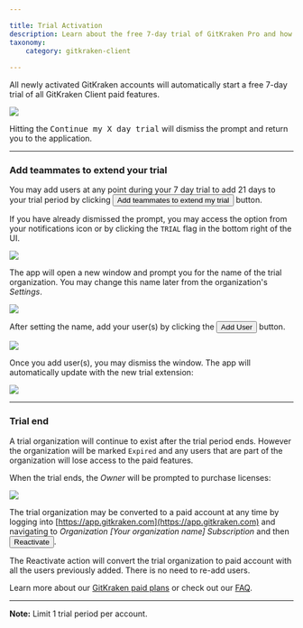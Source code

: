 ```yaml
---

title: Trial Activation
description: Learn about the free 7-day trial of GitKraken Pro and how to extend it.
taxonomy:
    category: gitkraken-client
    
---
```


All newly activated GitKraken accounts will automatically start a free 7-day trial of all GitKraken Client paid features.

<img src="/wp-content/uploads/trial-start.png" srcset="/wp-content/uploads/trial-start@2x.png 2x" class="img-responsive center img-bordered">

Hitting the <kbd>Continue my X day trial</kbd> will dismiss the prompt and return you to the application.

***

### Add teammates to extend your trial

You may add users at any point during your 7 day trial to add 21 days to your trial period by clicking <button class='button button--success button--ui button--nolink'>Add teammates to extend my trial</button> button.

If you have already dismissed the prompt, you may access the option from your notifications <i class="fas fa-bell"></i> icon or by clicking the `TRIAL` flag in the bottom right of the UI.

<img src="/wp-content/uploads/extend-trial.png" srcset="/wp-content/uploads/extend-trial@2x.png 2x" class="img-responsive center img-bordered">

The app will open a new window and prompt you for the name of the trial organization. You may change this name later from the organization's *Settings*.

<img src="/wp-content/uploads/create-trial-org.png" srcset="/wp-content/uploads/create-trial-org@2x.png 2x" class="img-responsive center img-bordered">

After setting the name, add your user(s) by clicking the <button class='button button--success button--ui button--nolink'>Add User</button> button.

<img src="/wp-content/uploads/add-trial-user.png" srcset="/wp-content/uploads/add-trial-user@2x.png 2x" class="img-responsive center img-bordered">

Once you add user(s), you may dismiss the window. The app will automatically update with the new trial extension:

<img src="/wp-content/uploads/extended-trial.png" srcset="/wp-content/uploads/extended-trial@2x.png 2x" class="img-responsive center img-bordered">

***

### Trial end

A trial organization will continue to exist after the trial period ends. However the organization will be marked `Expired` and any users that are part of the organization will lose access to the paid features.

When the trial ends, the *Owner* will be prompted to purchase licenses:

<img src="/wp-content/uploads/trial-end-org-owner.png" srcset="/wp-content/uploads/trial-end-org-owner@2x.png 2x" class="img-responsive center img-bordered">

The trial organization may be converted to a paid account at any time by logging into [https://app.gitkraken.com](https://app.gitkraken.com) and navigating to <em class="context-menu">Organization  <i class="fa fa-caret-right"></i> [Your organization name] <i class="fa fa-caret-right"></i> Subscription </em> and then <button class='button button--success button--ui button--nolink'>Reactivate</button>. 

The Reactivate action will convert the trial organization to paid account with all the users previously added. There is no need to re-add users.

Learn more about our [GitKraken paid plans](https://www.gitkraken.com/features) or check out our [FAQ](/account/faq/).

***

<div class='callout callout--basic'>
    <p><strong>Note:</strong> Limit 1 trial period per account. 
</p>
</div>


